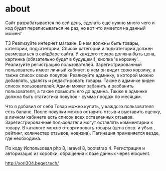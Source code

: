 # about
Сайт разрабатывается по сей день, сделать еще нужно много чего и код будет переписываться не раз, но вот что имеется на данный момент

ТЗ
Реализуйте интернет магазин. В нем должны быть товары, категории, подкатегории. Список категорий и подкатегорий должен размещаться в сайдбаре сайта. У каждого товара должна быть цена, картинка (обязательно будет в будущем!), кнопка 'в корзину'. Реализуйте регистрацию пользователей. Зарегистрированный пользователь имеет личный кабинет, в нем он видит свою корзину, а также список своих покупок. Реализуйте админку, в которой можно добавлять, удалять и редактировать товары. Также в админке виден список пользователей. Админ может забанить и разбанить пользователя, а также повысить его до админа. Также в админке должна быть статистика покупок - сумма продаж по месяцам.

Что я добавил от себя
Товар можно купить, у каждого пользователя есть баланс. После покупки можно оставить отзыв и выставить оценку, в личном кабинете есть список всех оставленных отзывов. Зарегистрированные пользователи могут оставлять комментарии к товару. В каталоге можно отсортировать товары (цена возр. и убыв., рейтинг, количество отзывов, новизна). Пагинация применяется везде, где необходима.

По коду
Использовал php 8, laravel 8, bootstrap 4. Регистрация и авторизация из коробки, обращения к базе данных через eloquent.

http://xorl304.beget.tech/
